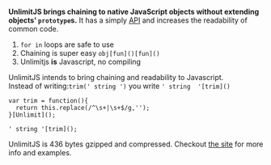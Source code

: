 **UnlimitJS brings chaining to native JavaScript objects without extending objects' `prototype`s.**  It has a simply [API](index.htm#API) and increases the readability of common code.

1.  `for in` loops are safe to use
2.  Chaining is super easy `obj[fun]()[fun]()`
3.  Unlimitjs **is** Javascript, no compiling

UnlimitJS intends to bring chaining and readability to Javascript.  
Instead of writing:`trim(' string ')` you write `' string  '[trim]()`

    var trim = function(){
      return this.replace(/^\s+|\s+$/g,'');
    }[Unlimit]();
    
    ' string '[trim]();


UnlimitJS is 436 bytes gzipped and compressed.  Checkout [the site](http://limeblack.github.com/UnlimitJS/) for more info and examples.
